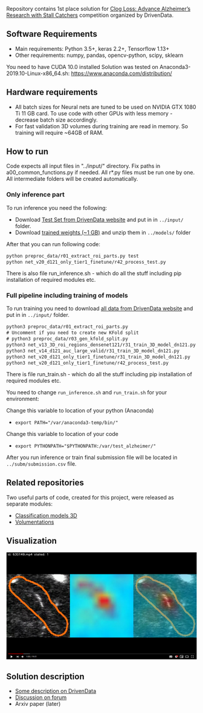 Repository contains 1st place solution for [Clog Loss: Advance Alzheimer’s Research with Stall Catchers](https://www.drivendata.org/competitions/65/clog-loss-alzheimers-research/) competition organized by DrivenData. 

## Software Requirements

* Main requirements: Python 3.5+, keras 2.2+, Tensorflow 1.13+
* Other requirements: numpy, pandas, opencv-python, scipy, sklearn

You need to have CUDA 10.0 installed
Solution was tested on Anaconda3-2019.10-Linux-x86_64.sh: https://www.anaconda.com/distribution/

## Hardware requirements

* All batch sizes for Neural nets are tuned to be used on NVIDIA GTX 1080 Ti 11 GB card. To use code with other GPUs with less memory - decrease batch size accordingly.
* For fast validation 3D volumes during training are read in memory. So training will require ~64GB of RAM.

## How to run

Code expects all input files in "../input/" directory. Fix paths in a00_common_functions.py if needed.
All r*.py files must be run one by one. All intermediate folders will be created automatically.

### Only inference part

To run inference you need the following: 
* Download [Test Set from DrivenData website](https://community.drivendata.org/t/solutions-postings/4852) and put in in `../input/` folder.
* Download [trained weights (~1 GB)](https://github.com/ZFTurbo/DrivenData-Alzheimer-Research-1st-place-solution/releases/download/v1.0.0/net_v20_d121_only_tier1_finetune_r31_train_3D_model_dn121.py_kfold_split_large_v2_5_42.zip) and unzip them in `../models/` folder 

After that you can run following code:
```
python preproc_data/r01_extract_roi_parts.py test
python net_v20_d121_only_tier1_finetune/r42_process_test.py
```

There is also file run_inference.sh - which do all the stuff including pip installation of required modules etc.

### Full pipeline including training of models

To run training you need to download [all data from DrivenData website](https://www.drivendata.org/competitions/65/clog-loss-alzheimers-research/data/)  and put in in `../input/` folder. 

```
python3 preproc_data/r01_extract_roi_parts.py
# Uncomment if you need to create new KFold split
# python3 preproc_data/r03_gen_kfold_split.py
python3 net_v13_3D_roi_regions_densenet121/r31_train_3D_model_dn121.py
python3 net_v14_d121_auc_large_valid/r31_train_3D_model_dn121.py
python3 net_v20_d121_only_tier1_finetune/r31_train_3D_model_dn121.py
python3 net_v20_d121_only_tier1_finetune/r42_process_test.py
```

There is file run_train.sh - which do all the stuff including pip installation of required modules etc.

You need to change `run_inference.sh` and `run_train.sh` for your environment:

Change this variable to location of your python (Anaconda)
* `export PATH="/var/anaconda3-temp/bin/"`

Change this variable to location of your code
* `export PYTHONPATH="$PYTHONPATH:/var/test_alzheimer/"`

After you run inference or train final submission file will be located in `../subm/submission.csv` file.


## Related repositories

Two useful parts of code, created for this project, were released as separate modules:
* [Classification models 3D](https://github.com/ZFTurbo/classification_models_3D)
* [Volumentations](https://github.com/ZFTurbo/volumentations)

## Visualization

[![Alzheimer’s Research competition (what neural net sees) (Demo)](https://raw.githubusercontent.com/ZFTurbo/DrivenData-Alzheimer-Research-1st-place-solution/master/images/Youtube.jpg)](https://www.youtube.com/watch?v=k7s5DCzvKj8)

## Solution description

* [Some description on DrivenData](https://www.drivendata.co/blog/clog-loss-alzheimers-winners/)
* [Discussion on forum](https://community.drivendata.org/t/solutions-postings/4852)
* Arxiv paper (later)